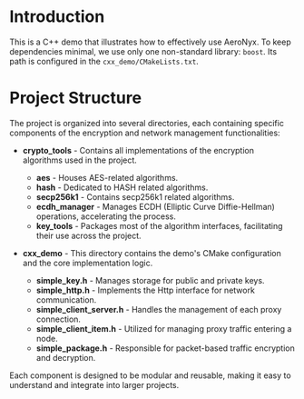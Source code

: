 # Introduction

This is a C++ demo that illustrates how to effectively use AeroNyx. To keep dependencies minimal, we use only one non-standard library: `boost`. Its path is configured in the `cxx_demo/CMakeLists.txt`.

# Project Structure

The project is organized into several directories, each containing specific components of the encryption and network management functionalities:

- **crypto_tools** - Contains all implementations of the encryption algorithms used in the project.
    - **aes** - Houses AES-related algorithms.
    - **hash** - Dedicated to HASH related algorithms.
    - **secp256k1** - Contains secp256k1 related algorithms.
    - **ecdh_manager** - Manages ECDH (Elliptic Curve Diffie-Hellman) operations, accelerating the process.
    - **key_tools** - Packages most of the algorithm interfaces, facilitating their use across the project.

- **cxx_demo** - This directory contains the demo's CMake configuration and the core implementation logic.
    - **simple_key.h** - Manages storage for public and private keys.
    - **simple_http.h** - Implements the Http interface for network communication.
    - **simple_client_server.h** - Handles the management of each proxy connection.
    - **simple_client_item.h** - Utilized for managing proxy traffic entering a node.
    - **simple_package.h** - Responsible for packet-based traffic encryption and decryption.

Each component is designed to be modular and reusable, making it easy to understand and integrate into larger projects.
